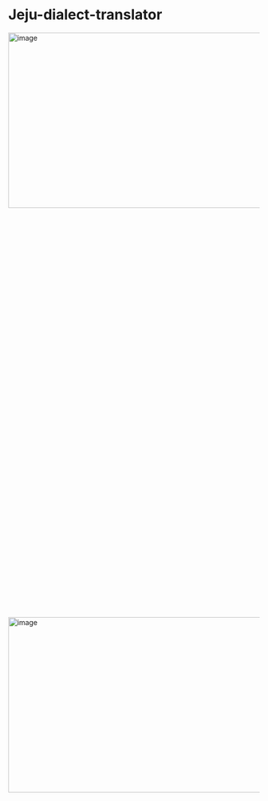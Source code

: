 # Jeju-dialect-translator

<img width="1027" alt="image" src="https://user-images.githubusercontent.com/88447983/188569415-84f7bbb4-db55-4313-af7c-8d463c84d32c.png" width="30%" height="30%">
<img width="1029" alt="image" src="https://user-images.githubusercontent.com/88447983/188569784-01eefb8e-df00-4a51-8fbe-ff336ef136c8.png" width="30%" height="30%">
